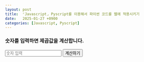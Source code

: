 ```yaml
---
layout: post
title:  ⌜Javascript⌟ Pyscript를 이용해서 파이썬 코드를 웹에 적용시키기
date:   2025-01-27 +0900
categories: [Javascript, Pyscript]
---
```

<!-- PyScript CSS 및 JS 파일 불러오기 -->
<link rel="stylesheet" href="https://pyscript.net/releases/2024.1.1/core.css">
<script type="module" src="https://pyscript.net/releases/2024.1.1/core.js"></script>

<script type="py">
    from pyscript import display
    from datetime import datetime

    # 간단한 로그
    print("안녕하세요, PyScript입니다!")

    # 오늘 날짜 보이게
    now = datetime.now()
    display("오늘 날짜")
    display(now.strftime("%m/%d/%Y, %H:%M:%S"))

    display("")
    display("----------------------------------")

    # 간단한 계산
    display("간단한 계산")
    result = 5 * 10
    display(f"5 x 10 = {result}")

    display("")
    display("----------------------------------")
</script>

<!-- NumPy와 Pandas 라이브러리 추가 -->
<script type="py">
    import micropip
    from pyscript import display

    # 비동기적으로 라이브러리 설치 후 완료 로그 출력
    async def install_libraries():
        try:
            await micropip.install("numpy")
            display("NumPy 설치 완료!")

            await micropip.install("pandas")
            display("Pandas 설치 완료!")
            
            # NumPy와 Pandas가 설치되었는지 확인
            import numpy as np
            import pandas as pd

            display("NumPy와 Pandas 라이브러리가 성공적으로 로드되었습니다!")

            # NumPy로 배열 생성
            array = np.array([1, 2, 3, 4, 5])
            display(f"NumPy 배열: {array}")

            # Pandas로 데이터프레임 생성
            data = {'이름': ['Alice', 'Bob', 'Charlie'], '나이': [25, 30, 35]}
            df = pd.DataFrame(data)
            display("Pandas 데이터프레임:")
            display(df)

        except Exception as e:
            display(f"라이브러리 설치 또는 로드에 실패했습니다: {e}")

    # 라이브러리 설치 함수 호출
    await install_libraries()
</script>


<!-- 사용자 입력 받아 처리 -->
<h3>숫자를 입력하면 제곱값을 계산합니다.</h3>
<input id="number" type="number" placeholder="숫자 입력">
<button id="calculate">계산하기</button>
<p id="result"></p>

<script type="py">
    from js import document

    # 버튼 클릭 이벤트 처리
    def calculate_square(event):
        input_value = document.getElementById("number").value
        if input_value:
            result = int(input_value) ** 2
            document.getElementById("result").innerText = f"결과: {result}"
        else:
            document.getElementById("result").innerText = "숫자를 입력하세요!"

    # 이벤트 리스너 등록
    document.getElementById("calculate").addEventListener("click", calculate_square)
</script>


<br><br>

<!-- ### 🧐 오늘의 소감은? -->



<br>